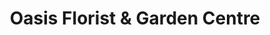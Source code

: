 ---
title: "Oasis Florist & Garden Centre"
url: /dublin/oasis-florist-und-garden-centre/
shop: Blumen
---
